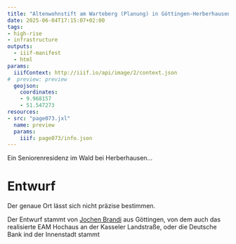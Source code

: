 ```yaml
---
title: "Altenwohnstift am Warteberg (Planung) in Göttingen-Herberhausen"
date: 2025-06-04T17:15:07+02:00
tags:
- high-rise
- infrastructure
outputs:
  - iiif-manifest
  - html
params:
  iiifContext: http://iiif.io/api/image/2/context.json
#  preview: preview
  geojson:
    coordinates:
    - 9.968157
    - 51.547273
resources:
- src: "page073.jxl"
  name: preview
  params:
    iiif: page073/info.json
---
```

Ein Seniorenresidenz im Wald bei Herberhausen...
<!--more-->

# Entwurf

Der genaue Ort lässt sich nicht präzise bestimmen.

Der Entwurf stammt von [Jochen Brandi](https://de.wikipedia.org/wiki/Jochen_Brandi) aus Göttingen, von dem auch das realisierte EAM Hochaus an der Kasseler Landstraße, oder die Deutsche Bank ind der Innenstadt stammt
